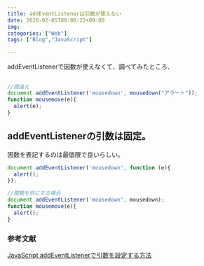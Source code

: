 ```yaml
---
title: addEventListenerは引数が使えない
date: 2020-02-05T08:00:22+09:00
img: 
categories: ["Web"]
tags: ["Blog","JavaScript"]

---
```


addEventListenerで因数が使えなくて、調べてみたところ、

## 

```js
//間違え
document.addEventListener('mousedown', mousedown("アラート"));
function mousemove(e){
  alert(e);
}
```



## addEventListenerの引数は固定。

因数を表記するのは最低限で良いらしい。

```js
document.addEventListener('mousedown', function (e){
  alert();
});

//関数を別にする場合
document.addEventListener('mousedown', mousedown);
function mousemove(e){
  alert();
}
```



### 参考文献

[JavaScript addEventListenerで引数を設定する方法](https://zukucode.com/2017/05/javascript-addeventlistener-parameter.html)

